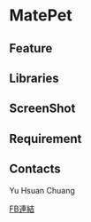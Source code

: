 MatePet
======

Feature
------

Libraries
------

ScreenShot
------

Requirement
------

Contacts
------
Yu Hsuan Chuang

[FB連結](http://www.dushibaiyu.com)
